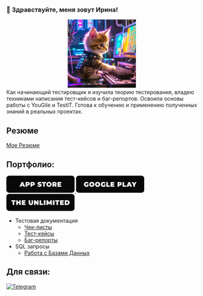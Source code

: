 ### 🎯 Здравствуйте, меня зовут Ирина!
<div align="center"> 
  <img src="https://github.com/IrinaSDr/irinasdr/blob/main/assets/cat.png" alt="The Cat" width="180"/>
</div>
Как начинающий тестировщик я изучила теорию тестирования, владею техниками написания тест-кейсов и баг-репортов. Освоила основы работы с YouGile и TestIT. 
Готова к обучению и применению полученных знаний в реальных проектах.

## Резюме 
[Мое Резюме](https://drive.google.com/file/d/14tvfLk_NuSoB1IC5EEEz2vztKjx6Mjdx/view?usp=sharing)

## Портфолио:
<a href="https://drive.google.com/file/d/1H2QiXJJjtYkr9EvjzrocTyyln2xc-t6P/view?usp=sharing" target="_blank">
  <img src="https://github.com/IrinaSDr/irinasdr/blob/main/assets/app_store.png" alt="App Store" width="180"/>
</a>
<a href="https://play.google.com/store/apps/dev?id=7087733035635027601" target="_blank">
  <img src="https://github.com/IrinaSDr/irinasdr/blob/main/assets/google_play.png" alt="Google Play" width="180"/>
</a>
<a href="https://the-unl.com" target="_blank">
  <img src="https://github.com/IrinaSDr/irinasdr/blob/main/assets/the_unlimited.png" alt="The Unlimited" width="180"/>
</a>

- Тестовая документация
  -  [Чек-листы](https://ссылочку_сюда)
  -  [Тест-кейсы](https://ссылочку_сюда)
  -  [Баг-репорты](https://ссылочку_сюда)
- SQL запросы 
  -  [Работа с Базами Данных](https://ссылочку_сюда)


## Для связи:
[![Telegram](https://img.shields.io/badge/-Telegram-090909?style=for-the-badge&logo=telegram&logoColor=27A0D9)](https://t.me/irina_s_dr)
